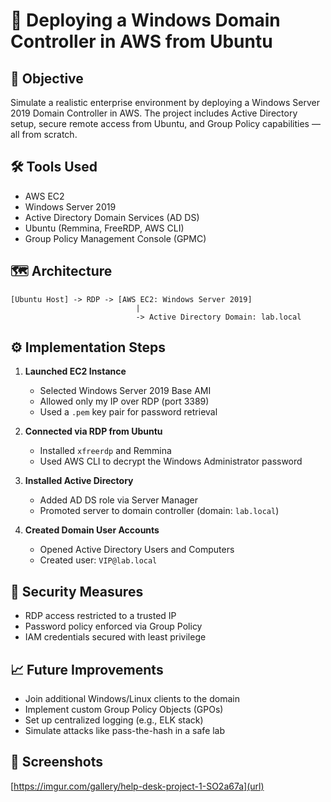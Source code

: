 # 🚀 Deploying a Windows Domain Controller in AWS from Ubuntu

## 🧠 Objective
Simulate a realistic enterprise environment by deploying a Windows Server 2019 Domain Controller in AWS. The project includes Active Directory setup, secure remote access from Ubuntu, and Group Policy capabilities — all from scratch.

## 🛠 Tools Used
- AWS EC2
- Windows Server 2019
- Active Directory Domain Services (AD DS)
- Ubuntu (Remmina, FreeRDP, AWS CLI)
- Group Policy Management Console (GPMC)

## 🗺 Architecture
```
[Ubuntu Host] -> RDP -> [AWS EC2: Windows Server 2019]
                            |
                            -> Active Directory Domain: lab.local
```

## ⚙ Implementation Steps

1. **Launched EC2 Instance**
   - Selected Windows Server 2019 Base AMI
   - Allowed only my IP over RDP (port 3389)
   - Used a `.pem` key pair for password retrieval

2. **Connected via RDP from Ubuntu**
   - Installed `xfreerdp` and Remmina
   - Used AWS CLI to decrypt the Windows Administrator password

3. **Installed Active Directory**
   - Added AD DS role via Server Manager
   - Promoted server to domain controller (domain: `lab.local`)

4. **Created Domain User Accounts**
   - Opened Active Directory Users and Computers
   - Created user: `VIP@lab.local`

## 🔐 Security Measures
- RDP access restricted to a trusted IP
- Password policy enforced via Group Policy
- IAM credentials secured with least privilege

## 📈 Future Improvements
- Join additional Windows/Linux clients to the domain
- Implement custom Group Policy Objects (GPOs)
- Set up centralized logging (e.g., ELK stack)
- Simulate attacks like pass-the-hash in a safe lab

## 📸 Screenshots
[https://imgur.com/gallery/help-desk-project-1-SO2a67a](url)

